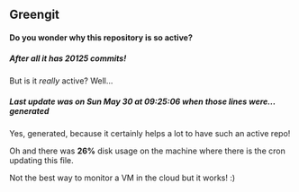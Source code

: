 ## Greengit

#### Do you wonder why this repository is so active?

##### After all it has 20125 commits!

But is it *really* active? Well...

##### Last update was on Sun May 30 at 09:25:06 when those lines were... generated

Yes, generated, because it certainly helps a lot to have such an active repo!

Oh and there was **26%** disk usage on the machine
where there is the cron updating this file.

Not the best way to monitor a VM in the cloud but it works! :)
